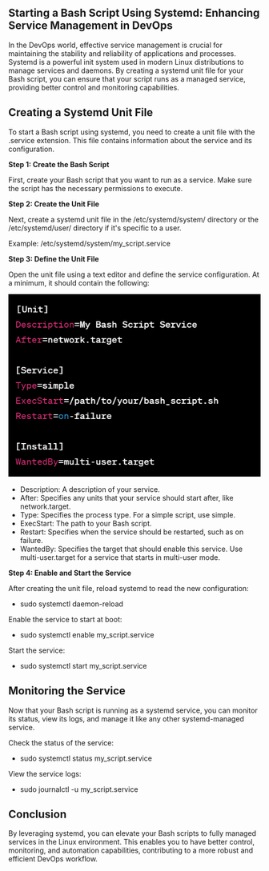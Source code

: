 ## Starting a Bash Script Using Systemd: Enhancing Service Management in DevOps

In the DevOps world, effective service management is crucial for maintaining the stability and reliability of applications and processes. Systemd is a powerful init system used in modern Linux distributions to manage services and daemons. By creating a systemd unit file for your Bash script, you can ensure that your script runs as a managed service, providing better control and monitoring capabilities.

## Creating a Systemd Unit File

To start a Bash script using systemd, you need to create a unit file with the .service extension. This file contains information about the service and its configuration.

**Step 1: Create the Bash Script**

First, create your Bash script that you want to run as a service. Make sure the script has the necessary permissions to execute.

**Step 2: Create the Unit File**

Next, create a systemd unit file in the /etc/systemd/system/ directory or the /etc/systemd/user/ directory if it's specific to a user.

Example: /etc/systemd/system/my_script.service

**Step 3: Define the Unit File**

Open the unit file using a text editor and define the service configuration. At a minimum, it should contain the following:

![Alt text](Images/systemd.png)

- Description: A description of your service.
- After: Specifies any units that your service should start after, like network.target.
- Type: Specifies the process type. For a simple script, use simple.
- ExecStart: The path to your Bash script.
- Restart: Specifies when the service should be restarted, such as on failure.
- WantedBy: Specifies the target that should enable this service. Use multi-user.target for a service that starts in multi-user mode.

**Step 4: Enable and Start the Service**

After creating the unit file, reload systemd to read the new configuration:

- sudo systemctl daemon-reload

Enable the service to start at boot:

- sudo systemctl enable my_script.service

Start the service:

- sudo systemctl start my_script.service

## Monitoring the Service

Now that your Bash script is running as a systemd service, you can monitor its status, view its logs, and manage it like any other systemd-managed service.

Check the status of the service:

- sudo systemctl status my_script.service

View the service logs:

- sudo journalctl -u my_script.service

## Conclusion

By leveraging systemd, you can elevate your Bash scripts to fully managed services in the Linux environment. This enables you to have better control, monitoring, and automation capabilities, contributing to a more robust and efficient DevOps workflow.

